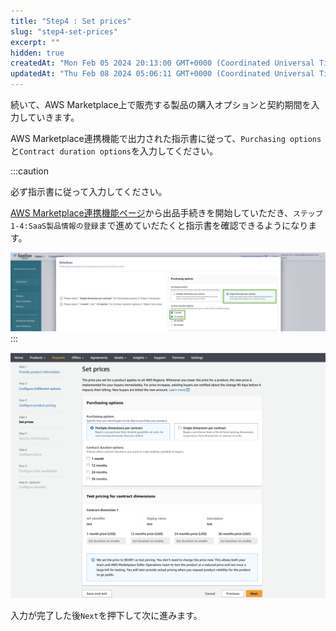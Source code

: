 ```yaml
---
title: "Step4 : Set prices"
slug: "step4-set-prices"
excerpt: ""
hidden: true
createdAt: "Mon Feb 05 2024 20:13:00 GMT+0000 (Coordinated Universal Time)"
updatedAt: "Thu Feb 08 2024 05:06:11 GMT+0000 (Coordinated Universal Time)"
---
```

続いて、AWS Marketplace上で販売する製品の購入オプションと契約期間を入力していきます。

AWS Marketplace連携機能で出力された指示書に従って、`Purchasing options`と`Contract duration options`を入力してください。

:::caution

必ず指示書に従って入力してください。

[AWS Marketplace連携機能ページ](https://settings.console.saasus.io/integrations/aws-marketplace)から出品手続きを開始していただき、`ステップ1-4:SaaS製品情報の登録`まで進めていだたくと指示書を確認できるようになります。

![](/ja/img/aws-marketplace-integration/product-submission/step4-set-prices/step4-set-prices-1.png)
:::

![](/ja/img/aws-marketplace-integration/product-submission/step4-set-prices/step4-set-prices-2.png)


入力が完了した後`Next`を押下して次に進みます。
